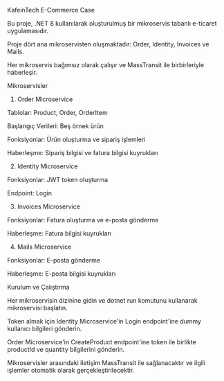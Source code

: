 KafeinTech E-Commerce Case

Bu proje, .NET 8 kullanılarak oluşturulmuş bir mikroservis tabanlı e-ticaret uygulamasıdır.

Proje dört ana mikroservisten oluşmaktadır: Order, Identity, Invoices ve Mails. 

Her mikroservis bağımsız olarak çalışır ve MassTransit ile birbirleriyle haberleşir.

Mikroservisler

1. Order Microservice
   
Tablolar: Product, Order, OrderItem

Başlangıç Verileri: Beş örnek ürün

Fonksiyonlar: Ürün oluşturma ve sipariş işlemleri

Haberleşme: Sipariş bilgisi ve fatura bilgisi kuyrukları

2. Identity Microservice
   
Fonksiyonlar: JWT token oluşturma

Endpoint: Login

3. Invoices Microservice
   
Fonksiyonlar: Fatura oluşturma ve e-posta gönderme

Haberleşme: Fatura bilgisi kuyrukları

4. Mails Microservice
   
Fonksiyonlar: E-posta gönderme

Haberleşme: E-posta bilgisi kuyrukları

Kurulum ve Çalıştırma

Her mikroservisin dizinine gidin ve dotnet run komutunu kullanarak mikroservisi başlatın.

Token almak için Identity Microservice'in Login endpoint'ine dummy kullanıcı bilgileri gönderin.

Order Microservice'in CreateProduct endpoint'ine token ile birlikte productId ve quantity bilgilerini gönderin.

Mikroservisler arasındaki iletişim MassTransit ile sağlanacaktır ve ilgili işlemler otomatik olarak gerçekleştirilecektir.
